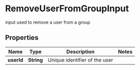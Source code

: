 # RemoveUserFromGroupInput

input used to remove a user from a group

## Properties

| Name       | Type       | Description                   | Notes |
| ---------- | ---------- | ----------------------------- | ----- |
| **userId** | **String** | Unique identifier of the user |       |
